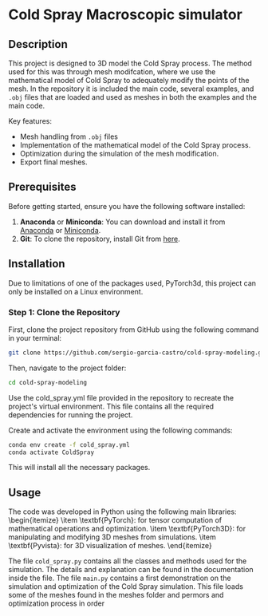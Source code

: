 # Cold Spray Macroscopic simulator

## Description
This project is designed to 3D model the Cold Spray process. The method used for this was through mesh modifcation, where we use the mathematical model of Cold Spray to adequately modify the points of the mesh.
In the repository it is included the main code, several examples, and `.obj` files that are loaded and used as meshes in both the examples and the main code. 

Key features:
- Mesh handling from `.obj` files
- Implementation of the mathematical model of the Cold Spray process.
- Optimization during the simulation of the mesh modification.
- Export final meshes.

## Prerequisites
Before getting started, ensure you have the following software installed:
1. **Anaconda** or **Miniconda**: You can download and install it from [Anaconda](https://www.anaconda.com/products/individual) or [Miniconda](https://docs.conda.io/en/latest/miniconda.html).
2. **Git**: To clone the repository, install Git from [here](https://git-scm.com/).

## Installation
Due to limitations of one of the packages used, PyTorch3d, this project can only be installed on a Linux environment.

### Step 1: Clone the Repository

First, clone the project repository from GitHub using the following command in your terminal:

```bash
git clone https://github.com/sergio-garcia-castro/cold-spray-modeling.git
```
Then, navigate to the project folder:
```bash
cd cold-spray-modeling
```
Use the cold_spray.yml file provided in the repository to recreate the project's virtual environment. This file contains all the required dependencies for running the project.

Create and activate the environment using the following commands:
```bash
conda env create -f cold_spray.yml
conda activate ColdSpray
```
This will install all the necessary packages.

## Usage
The code was developed in Python using the following main libraries:
\begin{itemize}
    \item \textbf{PyTorch}: for tensor computation of mathematical operations and optimization.
    \item \textbf{PyTorch3D}: for manipulating and modifying 3D meshes from simulations.
    \item \textbf{Pyvista}: for 3D visualization of meshes.
\end{itemize}

The file `cold_spray.py` contains all the classes and methods used for the simulation. The details and explanation can be found in the documentation inside the file. 
The file `main.py` contains a first demonstration on the simulation and optimization of the Cold Spray simulation. This file loads some of the meshes found in the meshes folder and permors and optimization process in order
